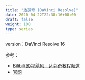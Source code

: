 ```yaml
---
title: "达芬奇 (DaVinci Resolve)"
date: 2020-04-22T22:38:16+08:00
draft: false
weight: 100
type: series
---
```


version：DaVinci Resolve 16

参考：

* [Bilibili 影视飓风 - 达芬奇教程频道](https://space.bilibili.com/946974/channel/detail?cid=154218)
* [官网](http://www.blackmagicdesign.com/cn/products/davinciresolve/)
